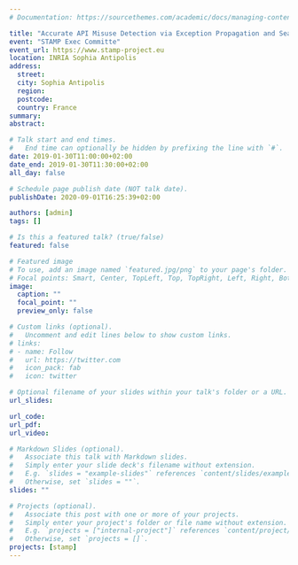 ```yaml
---
# Documentation: https://sourcethemes.com/academic/docs/managing-content/

title: "Accurate API Misuse Detection via Exception Propagation and Search-based Testing"
event: "STAMP Exec Committe"
event_url: https://www.stamp-project.eu
location: INRIA Sophia Antipolis
address:
  street:
  city: Sophia Antipolis
  region:
  postcode:
  country: France
summary:
abstract:

# Talk start and end times.
#   End time can optionally be hidden by prefixing the line with `#`.
date: 2019-01-30T11:00:00+02:00
date_end: 2019-01-30T11:30:00+02:00
all_day: false

# Schedule page publish date (NOT talk date).
publishDate: 2020-09-01T16:25:39+02:00

authors: [admin]
tags: []

# Is this a featured talk? (true/false)
featured: false

# Featured image
# To use, add an image named `featured.jpg/png` to your page's folder.
# Focal points: Smart, Center, TopLeft, Top, TopRight, Left, Right, BottomLeft, Bottom, BottomRight.
image:
  caption: ""
  focal_point: ""
  preview_only: false

# Custom links (optional).
#   Uncomment and edit lines below to show custom links.
# links:
# - name: Follow
#   url: https://twitter.com
#   icon_pack: fab
#   icon: twitter

# Optional filename of your slides within your talk's folder or a URL.
url_slides:

url_code:
url_pdf:
url_video:

# Markdown Slides (optional).
#   Associate this talk with Markdown slides.
#   Simply enter your slide deck's filename without extension.
#   E.g. `slides = "example-slides"` references `content/slides/example-slides.md`.
#   Otherwise, set `slides = ""`.
slides: ""

# Projects (optional).
#   Associate this post with one or more of your projects.
#   Simply enter your project's folder or file name without extension.
#   E.g. `projects = ["internal-project"]` references `content/project/deep-learning/index.md`.
#   Otherwise, set `projects = []`.
projects: [stamp]
---
```

